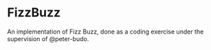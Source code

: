 FizzBuzz
========

An implementation of Fizz Buzz, done as a coding exercise under the supervision of @peter-budo.
